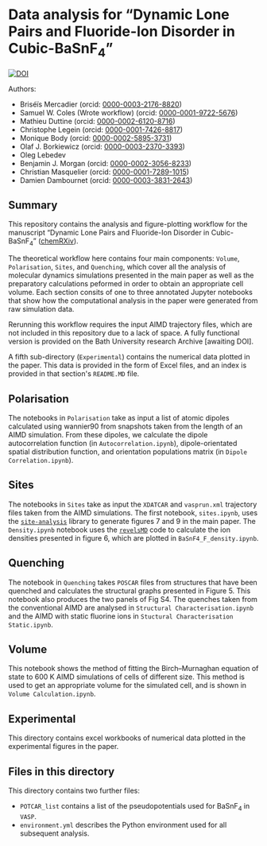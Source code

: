# Data analysis for &ldquo;Dynamic Lone Pairs and Fluoride-Ion Disorder in Cubic-BaSnF<sub>4</sub>&rdquo;
[![DOI](https://zenodo.org/badge/672827700.svg)](https://zenodo.org/badge/latestdoi/672827700)



Authors:
- Bris&eacute;&iuml;s Mercadier (orcid: [0000-0003-2176-8820](https://orcid.org/0000-0003-2176-8820))
- Samuel W. Coles (Wrote workflow) (orcid: [0000-0001-9722-5676](https://orcid.org/0000-0001-9722-5676)) 
- Mathieu Duttine (orcid: [0000-0002-6120-8716](https://orcid.org/0000-0002-6120-8716))
- Christophe Legein (orcid: [0000-0001-7426-8817](https://orcid.org/0000-0001-7426-8817))
- Monique Body (orcid: [0000-0002-5895-3731](https://orcid.org/0000-0002-5895-3731))
- Olaf J. Borkiewicz (orcid: [0000-0003-2370-3393](https://orcid.org/0000-0003-2370-3393))
- Oleg Lebedev
- Benjamin J. Morgan (orcid: [0000-0002-3056-8233](https://orcid.org/0000-0002-3056-8233))
- Christian Masquelier (orcid: [0000-0001-7289-1015](https://orcid.org/0000-0001-7289-1015))
- Damien Dambournet (orcid: [0000-0003-3831-2643](https://orcid.org/0000-0003-3831-2643))

## Summary
This repository contains the analysis and figure-plotting workflow for the manuscript &ldquo;Dynamic Lone Pairs and Fluoride-Ion Disorder in Cubic-BaSnF<sub>4</sub>&rdquo; ([chemRXiv](https://doi.org/10.26434/chemrxiv-2023-m4014-v2)).

The theoretical workflow here contains four main components: `Volume`, `Polarisation`, `Sites`, and `Quenching`, which cover all the analysis of molecular dynamics simulations presented in the main paper as well as the preparatory calculations peformed in order to obtain an appropriate cell volume. Each section consits of one to three annotated Jupyter notebooks that show how the computational analysis in the paper were generated from raw simulation data.

Rerunning this workflow requires the input AIMD trajectory files, which are not included in this repository due to a lack of space. A fully functional version is provided on the Bath University research Archive [awaiting DOI].

A fifth sub-directory (`Experimental`) contains the numerical data plotted in the paper. This data is provided in the form of Excel files, and an index is provided in that section's `README.MD` file.

## Polarisation
The notebooks in `Polarisation` take as input a list of atomic dipoles calculated using wannier90 from snapshots taken from the length of an AIMD simulation. From these dipoles, we calculate the dipole autocorrelation function (in `Autocorrelation.ipynb`), dipole-orientated spatial distribution function, and orientation populations matrix (in `Dipole Correlation.ipynb`).

## Sites
The notebooks in `Sites` take as input the `XDATCAR` and `vasprun.xml` trajectory files taken from the AIMD simulations. The first notebook, `sites.ipynb`, uses the [`site-analysis`](https://github.com/bjmorgan/site-analysis) library to generate figures 7 and 9 in the main paper. The `Density.ipynb` notebook uses the [`revelsMD`](https://github.com/user200000/revelsmd) code to calculate the ion densities presented in figure 6,  which are plotted in `BaSnF4_F_density.ipynb`.

## Quenching
The notebook in `Quenching` takes `POSCAR` files from structures that have been quenched and calculates the structural graphs presented in Figure 5. This notebook also produces the two panels of Fig S4. The quenches taken from the conventional AIMD are analysed in `Structural Characterisation.ipynb` and the AIMD with static fluorine ions in `Stuctural Characterisation Static.ipynb`.

## Volume

This notebook shows the method of fitting the Birch&ndash;Murnaghan equation of state to 600&nbsp;K AIMD simulations of cells of different size. This method is used to get an appropriate volume for the simulated cell, and is shown in `Volume Calculation.ipynb`.

## Experimental

This directory contains excel workbooks of numerical data plotted in the experimental figures in the paper.

## Files in this directory

This directory contains two further files:
- `POTCAR_list` contains a list of the pseudopotentials used for BaSnF<sub>4</sub> in `VASP`.
- `environment.yml` describes the Python environment used for all subsequent analysis.
